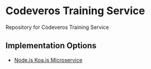 # Codeveros Training Service

Repository for Codeveros Training Service

## Implementation Options

* [Node.js Koa.js Microservice](nodejs)
